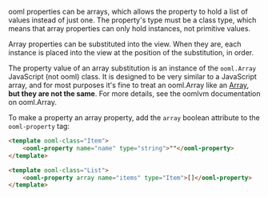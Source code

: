 ooml properties can be arrays, which allows the property to hold a list of values instead of just one. The property's type must be a class type, which means that array properties can only hold instances, not primitive values.

Array properties can be substituted into the view. When they are, each instance is placed into the view at the position of the substitution, in order.

The property value of an array substitution is an instance of the `ooml.Array` JavaScript (not ooml) class. It is designed to be very similar to a JavaScript array, and for most purposes it's fine to treat an ooml.Array like an [Array](https://developer.mozilla.org/docs/Web/JavaScript/Reference/Global_Objects/Array), **but they are not the same**. For more details, see the oomlvm documentation on ooml.Array.

To make a property an array property, add the `array` boolean attribute to the `ooml-property` tag:

```html
<template ooml-class="Item">
    <ooml-property name="name" type="string">""</ooml-property>
</template>

<template ooml-class="List">
    <ooml-property array name="items" type="Item">[]</ooml-property>
</template>
```
